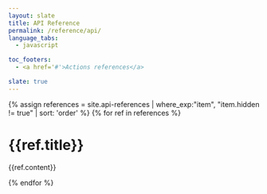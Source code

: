 ```yaml
---
layout: slate
title: API Reference
permalink: /reference/api/
language_tabs:
  - javascript

toc_footers:
  - <a href='#'>Actions references</a>

slate: true
---
```

{% assign references = site.api-references | where_exp:"item",
"item.hidden != true" | sort: 'order' %}
{% for ref in references %}
# {{ref.title}}

{{ref.content}}

{% endfor %}
